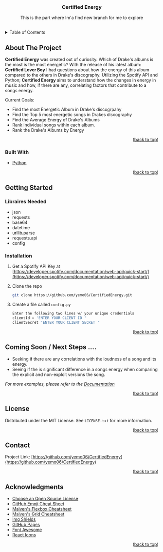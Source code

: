 <div id="top"></div>



<!-- PROJECT SHIELDS -->
<!--
*** I'm using markdown "reference style" links for readability.
*** Reference links are enclosed in brackets [ ] instead of parentheses ( ).
*** See the bottom of this document for the declaration of the reference variables
*** for contributors-url, forks-url, etc. This is an optional, concise syntax you may use.
*** https://www.markdownguide.org/basic-syntax/#reference-style-links
-->




<!-- PROJECT LOGO -->
<br />
<div align="center">
  

  <h3 align="center">Certified Energy</h3>

  <p align="center">
    This is the part where Im'a find new branch for me to explore
    <br />
    <br />

  </p>
</div>



<!-- TABLE OF CONTENTS -->
<details>
  <summary>Table of Contents</summary>
  <ol>
    <li>
      <a href="#about-the-project">About The Project</a>
      <ul>
        <li><a href="#built-with">Built With</a></li>
      </ul>
    </li>
    <li>
      <a href="#getting-started">Getting Started</a>
      <ul>
        <li><a href="#prerequisites">Prerequisites</a></li>
        <li><a href="#installation">Installation</a></li>
      </ul>
    </li>
    <li><a href="#usage">Usage</a></li>
    <li><a href="#roadmap">Roadmap</a></li>
    <li><a href="#contributing">Contributing</a></li>
    <li><a href="#license">License</a></li>
    <li><a href="#contact">Contact</a></li>
    <li><a href="#acknowledgments">Acknowledgments</a></li>
  </ol>
</details>



<!-- ABOUT THE PROJECT -->
## About The Project



**Certified Energy** was created out of curiosity. Which of Drake's albums is the most is the most energetic? With the release of his latest album: **Certified Lover Boy** I had questions about how the energy of this album compared to the others in Drake's discography. Utilizing the Spotify API and Python; **Certified Energy** aims to understand how the changes in energy in music and how, if there are any, correlating factors that contribute to a songs energy.    

Current Goals:
* Find the most Energetic Album in Drake's discogrpahy
* Find the Top 5 most energetic songs in Drakes discography
* Find the Average Energy of Drake's Albums
* Rank individual songs within each album.
* Rank the Drake's Albums by Energy

<p align="right">(<a href="#top">back to top</a>)</p>



### Built With


* [Python](https://www.python.org/)

<p align="right">(<a href="#top">back to top</a>)</p>



<!-- GETTING STARTED -->
## Getting Started


### Libraires Needed

* json
* requests
* base64
* datetime
* urllib.parse
* requests.api
* config


### Installation


1. Get a Spotify  API Key at [https://developer.spotify.com/documentation/web-api/quick-start/](https://developer.spotify.com/documentation/web-api/quick-start/)
2. Clone the repo
   ```sh
   git clone https://github.com/yemo06/CertifiedEnergy.git
   ```

4. Create a file called `config.py`
   ```py
   Enter the following two lines w/ your unique credentials
   clientId = 'ENTER YOUR CLIENT ID '
   clientSecret 'ENTER YOUR CLIENT SECRET '
   ```

<p align="right">(<a href="#top">back to top</a>)</p>



<!-- USAGE EXAMPLES -->
## Coming Soon / Next Steps ....



* Seeking if there are any correlations with the loudness of a song and its energy.
* Seeing if the is significant difference in a songs energy when comparing the explicit and non-explcit versions the song.

_For more examples, please refer to the [Documentation](https://example.com)_

<p align="right">(<a href="#top">back to top</a>)</p>




<!-- CONTRIBUTING -->




<!-- LICENSE -->
## License

Distributed under the MIT License. See `LICENSE.txt` for more information.

<p align="right">(<a href="#top">back to top</a>)</p>



<!-- CONTACT -->
## Contact

Project Link: [https://github.com/yemo06/CertifiedEnergy](https://github.com/yemo06/CertifiedEnergy)

<p align="right">(<a href="#top">back to top</a>)</p>



<!-- ACKNOWLEDGMENTS -->
## Acknowledgments

* [Choose an Open Source License](https://choosealicense.com)
* [GitHub Emoji Cheat Sheet](https://www.webpagefx.com/tools/emoji-cheat-sheet)
* [Malven's Flexbox Cheatsheet](https://flexbox.malven.co/)
* [Malven's Grid Cheatsheet](https://grid.malven.co/)
* [Img Shields](https://shields.io)
* [GitHub Pages](https://pages.github.com)
* [Font Awesome](https://fontawesome.com)
* [React Icons](https://react-icons.github.io/react-icons/search)

<p align="right">(<a href="#top">back to top</a>)</p>



<!-- MARKDOWN LINKS & IMAGES -->
<!-- https://www.markdownguide.org/basic-syntax/#reference-style-links -->
[contributors-shield]: https://img.shields.io/github/contributors/othneildrew/Best-README-Template.svg?style=for-the-badge
[contributors-url]: https://github.com/othneildrew/Best-README-Template/graphs/contributors
[forks-shield]: https://img.shields.io/github/forks/othneildrew/Best-README-Template.svg?style=for-the-badge
[forks-url]: https://github.com/othneildrew/Best-README-Template/network/members
[stars-shield]: https://img.shields.io/github/stars/othneildrew/Best-README-Template.svg?style=for-the-badge
[stars-url]: https://github.com/othneildrew/Best-README-Template/stargazers
[issues-shield]: https://img.shields.io/github/issues/othneildrew/Best-README-Template.svg?style=for-the-badge
[issues-url]: https://github.com/othneildrew/Best-README-Template/issues
[license-shield]: https://img.shields.io/github/license/othneildrew/Best-README-Template.svg?style=for-the-badge
[license-url]: https://github.com/othneildrew/Best-README-Template/blob/master/LICENSE.txt
[linkedin-shield]: https://img.shields.io/badge/-LinkedIn-black.svg?style=for-the-badge&logo=linkedin&colorB=555
[linkedin-url]: https://linkedin.com/in/othneildrew
[product-screenshot]: images/screenshot.png
